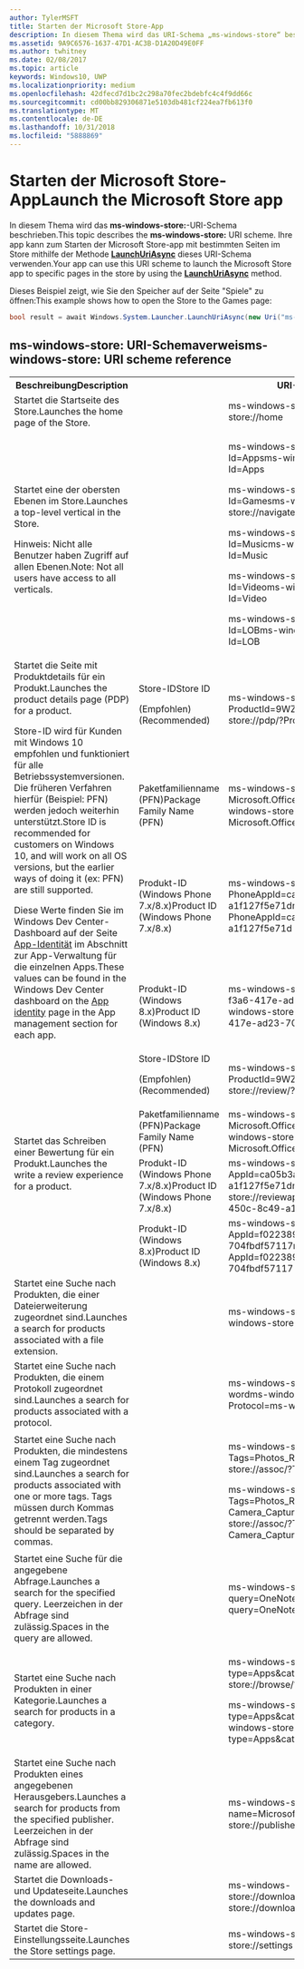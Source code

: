```yaml
---
author: TylerMSFT
title: Starten der Microsoft Store-App
description: In diesem Thema wird das URI-Schema „ms-windows-store“ beschrieben. Ihre app kann dieses URI-Schema verwenden, um die Microsoft Store-app mit bestimmten Seiten im Speicher zu starten.
ms.assetid: 9A9C6576-1637-47D1-AC3B-D1A20D49E0FF
ms.author: twhitney
ms.date: 02/08/2017
ms.topic: article
keywords: Windows10, UWP
ms.localizationpriority: medium
ms.openlocfilehash: 42dfecd7d1bc2c298a70fec2bdebfc4c4f9dd66c
ms.sourcegitcommit: cd00bb829306871e5103db481cf224ea7fb613f0
ms.translationtype: MT
ms.contentlocale: de-DE
ms.lasthandoff: 10/31/2018
ms.locfileid: "5888869"
---
```

# <a name="launch-the-microsoft-store-app"></a><span data-ttu-id="905ae-105">Starten der Microsoft Store-App</span><span class="sxs-lookup"><span data-stu-id="905ae-105">Launch the Microsoft Store app</span></span>



<span data-ttu-id="905ae-106">In diesem Thema wird das **ms-windows-store:**-URI-Schema beschrieben.</span><span class="sxs-lookup"><span data-stu-id="905ae-106">This topic describes the **ms-windows-store:** URI scheme.</span></span> <span data-ttu-id="905ae-107">Ihre app kann zum Starten der Microsoft Store-app mit bestimmten Seiten im Store mithilfe der Methode [**LaunchUriAsync**](https://msdn.microsoft.com/library/windows/apps/hh701476) dieses URI-Schema verwenden.</span><span class="sxs-lookup"><span data-stu-id="905ae-107">Your app can use this URI scheme to launch the Microsoft Store app to specific pages in the store by using the [**LaunchUriAsync**](https://msdn.microsoft.com/library/windows/apps/hh701476) method.</span></span>

<span data-ttu-id="905ae-108">Dieses Beispiel zeigt, wie Sie den Speicher auf der Seite "Spiele" zu öffnen:</span><span class="sxs-lookup"><span data-stu-id="905ae-108">This example shows how to open the Store to the Games page:</span></span>

```cs
bool result = await Windows.System.Launcher.LaunchUriAsync(new Uri("ms-windows-store://navigatetopage/?Id=Games"));
```

## <a name="ms-windows-store-uri-scheme-reference"></a><span data-ttu-id="905ae-109">ms-windows-store: URI-Schemaverweis</span><span class="sxs-lookup"><span data-stu-id="905ae-109">ms-windows-store: URI scheme reference</span></span>

<table>
<tr><th><span data-ttu-id="905ae-110">Beschreibung</span><span class="sxs-lookup"><span data-stu-id="905ae-110">Description</span></span></th><th></th><th><span data-ttu-id="905ae-111">URI-Schema</span><span class="sxs-lookup"><span data-stu-id="905ae-111">URI scheme</span></span></th></tr>
<tr><td><span data-ttu-id="905ae-112">Startet die Startseite des Store.</span><span class="sxs-lookup"><span data-stu-id="905ae-112">Launches the home page of the Store.</span></span></td><td /><td><span data-ttu-id="905ae-113">ms-windows-store://home</span><span class="sxs-lookup"><span data-stu-id="905ae-113">ms-windows-store://home</span></span></td></tr>
<tr><td><span data-ttu-id="905ae-114">Startet eine der obersten Ebenen im Store.</span><span class="sxs-lookup"><span data-stu-id="905ae-114">Launches a top-level vertical in the Store.</span></span><p><span data-ttu-id="905ae-115">Hinweis: Nicht alle Benutzer haben Zugriff auf allen Ebenen.</span><span class="sxs-lookup"><span data-stu-id="905ae-115">Note: Not all users have access to all verticals.</span></span></p>
</td><td /><td>
<p><span data-ttu-id="905ae-116">ms-windows-store://navigatetopage/?Id=Apps</span><span class="sxs-lookup"><span data-stu-id="905ae-116">ms-windows-store://navigatetopage/?Id=Apps</span></span> </p>
<p><span data-ttu-id="905ae-117">ms-windows-store://navigatetopage/?Id=Games</span><span class="sxs-lookup"><span data-stu-id="905ae-117">ms-windows-store://navigatetopage/?Id=Games</span></span></p>
<p><span data-ttu-id="905ae-118">ms-windows-store://navigatetopage/?Id=Music</span><span class="sxs-lookup"><span data-stu-id="905ae-118">ms-windows-store://navigatetopage/?Id=Music</span></span></p>
<p><span data-ttu-id="905ae-119">ms-windows-store://navigatetopage/?Id=Video</span><span class="sxs-lookup"><span data-stu-id="905ae-119">ms-windows-store://navigatetopage/?Id=Video</span></span></p>
<p><span data-ttu-id="905ae-120">ms-windows-store://navigatetopage/?Id=LOB</span><span class="sxs-lookup"><span data-stu-id="905ae-120">ms-windows-store://navigatetopage/?Id=LOB</span></span></p>
</td>
</tr>
<tr>
<td rowspan="4"><span data-ttu-id="905ae-121">Startet die Seite mit Produktdetails für ein Produkt.</span><span class="sxs-lookup"><span data-stu-id="905ae-121">Launches the product details page (PDP) for a product.</span></span> <p><span data-ttu-id="905ae-122">Store-ID wird für Kunden mit Windows 10 empfohlen und funktioniert für alle Betriebssystemversionen. Die früheren Verfahren hierfür (Beispiel: PFN) werden jedoch weiterhin unterstützt.</span><span class="sxs-lookup"><span data-stu-id="905ae-122">Store ID is recommended for customers on Windows 10, and will work on all OS versions, but the earlier ways of doing it (ex: PFN) are still supported.</span></span></p>
<p><span data-ttu-id="905ae-123">Diese Werte finden Sie im Windows Dev Center-Dashboard auf der Seite <a href="https://msdn.microsoft.com/library/windows/apps/mt148561.aspx">App-Identität</a> im Abschnitt zur App-Verwaltung für die einzelnen Apps.</span><span class="sxs-lookup"><span data-stu-id="905ae-123">These values can be found in the Windows Dev Center dashboard on the <a href="https://msdn.microsoft.com/library/windows/apps/mt148561.aspx">App identity</a> page in the App management section for each app.</span></span></p>
</td>
<td>
<span data-ttu-id="905ae-124">Store-ID</span><span class="sxs-lookup"><span data-stu-id="905ae-124">Store ID</span></span> <p><span data-ttu-id="905ae-125">(Empfohlen)</span><span class="sxs-lookup"><span data-stu-id="905ae-125">(Recommended)</span></span></p>
</td>
<td>
<p><span data-ttu-id="905ae-126">ms-windows-store://pdp/?ProductId=9WZDNCRFHVJL</span><span class="sxs-lookup"><span data-stu-id="905ae-126">ms-windows-store://pdp/?ProductId=9WZDNCRFHVJL</span></span></p>
</td>
</tr>
<tr>
<td><span data-ttu-id="905ae-127">Paketfamilienname (PFN)</span><span class="sxs-lookup"><span data-stu-id="905ae-127">Package Family Name (PFN)</span></span></td>
<td><span data-ttu-id="905ae-128">ms-windows-store://pdp/?PFN= Microsoft.Office.OneNote_8wekyb3d8bbwe</span><span class="sxs-lookup"><span data-stu-id="905ae-128">ms-windows-store://pdp/?PFN= Microsoft.Office.OneNote_8wekyb3d8bbwe</span></span>
</td>
</tr>
<tr>
<td><span data-ttu-id="905ae-129">Produkt-ID (Windows Phone 7.x/8.x)</span><span class="sxs-lookup"><span data-stu-id="905ae-129">Product ID (Windows Phone 7.x/8.x)</span></span></td>
<td><span data-ttu-id="905ae-130">ms-windows-store://pdp/?PhoneAppId=ca05b3ab-f157-450c-8c49-a1f127f5e71d</span><span class="sxs-lookup"><span data-stu-id="905ae-130">ms-windows-store://pdp/?PhoneAppId=ca05b3ab-f157-450c-8c49-a1f127f5e71d</span></span> </td>
</tr>
<tr>
<td><span data-ttu-id="905ae-131">Produkt-ID (Windows 8.x)</span><span class="sxs-lookup"><span data-stu-id="905ae-131">Product ID (Windows 8.x)</span></span></td>
<td><span data-ttu-id="905ae-132">ms-windows-store://pdp/?AppId=f022389f-f3a6-417e-ad23-704fbdf57117</span><span class="sxs-lookup"><span data-stu-id="905ae-132">ms-windows-store://pdp/?AppId=f022389f-f3a6-417e-ad23-704fbdf57117</span></span>
</td>
</tr>
<tr>
<td rowspan="4"><span data-ttu-id="905ae-133">Startet das Schreiben einer Bewertung für ein Produkt.</span><span class="sxs-lookup"><span data-stu-id="905ae-133">Launches the write a review experience for a product.</span></span></td>
<td><span data-ttu-id="905ae-134">Store-ID</span><span class="sxs-lookup"><span data-stu-id="905ae-134">Store ID</span></span> <p><span data-ttu-id="905ae-135">(Empfohlen)</span><span class="sxs-lookup"><span data-stu-id="905ae-135">(Recommended)</span></span></p></td>
<td><span data-ttu-id="905ae-136">ms-windows-store://review/?ProductId=9WZDNCRFHVJL</span><span class="sxs-lookup"><span data-stu-id="905ae-136">ms-windows-store://review/?ProductId=9WZDNCRFHVJL</span></span> </td>
</tr>
<tr>
<td><span data-ttu-id="905ae-137">Paketfamilienname (PFN)</span><span class="sxs-lookup"><span data-stu-id="905ae-137">Package Family Name (PFN)</span></span></td>
<td><span data-ttu-id="905ae-138">ms-windows-store://review/?PFN= Microsoft.Office.OneNote_8wekyb3d8bbwe</span><span class="sxs-lookup"><span data-stu-id="905ae-138">ms-windows-store://review/?PFN= Microsoft.Office.OneNote_8wekyb3d8bbwe</span></span>
</td>
</tr>
<tr>
<td><span data-ttu-id="905ae-139">Produkt-ID (Windows Phone 7.x/8.x)</span><span class="sxs-lookup"><span data-stu-id="905ae-139">Product ID (Windows Phone 7.x/8.x)</span></span></td>
<td><span data-ttu-id="905ae-140">ms-windows-store://reviewapp/?AppId=ca05b3ab-f157-450c-8c49-a1f127f5e71d</span><span class="sxs-lookup"><span data-stu-id="905ae-140">ms-windows-store://reviewapp/?AppId=ca05b3ab-f157-450c-8c49-a1f127f5e71d</span></span> </td>
</tr>
<tr>
<td><span data-ttu-id="905ae-141">Produkt-ID (Windows 8.x)</span><span class="sxs-lookup"><span data-stu-id="905ae-141">Product ID (Windows 8.x)</span></span></td>
<td><span data-ttu-id="905ae-142">ms-windows-store://review/?AppId=f022389f-f3a6-417e-ad23-704fbdf57117</span><span class="sxs-lookup"><span data-stu-id="905ae-142">ms-windows-store://review/?AppId=f022389f-f3a6-417e-ad23-704fbdf57117</span></span> </td>
</tr>
<tr>
<td><span data-ttu-id="905ae-143">Startet eine Suche nach Produkten, die einer Dateierweiterung zugeordnet sind.</span><span class="sxs-lookup"><span data-stu-id="905ae-143">Launches a search for products associated with a file extension.</span></span> </td>
<td />
<td><span data-ttu-id="905ae-144">ms-windows-store://assoc/?FileExt=pdf</span><span class="sxs-lookup"><span data-stu-id="905ae-144">ms-windows-store://assoc/?FileExt=pdf</span></span>
</td>
</tr>
<tr>
<td><span data-ttu-id="905ae-145">Startet eine Suche nach Produkten, die einem Protokoll zugeordnet sind.</span><span class="sxs-lookup"><span data-stu-id="905ae-145">Launches a search for products associated with a protocol.</span></span></td>
<td />
<td><span data-ttu-id="905ae-146">ms-windows-store://assoc/?Protocol=ms-word</span><span class="sxs-lookup"><span data-stu-id="905ae-146">ms-windows-store://assoc/?Protocol=ms-word</span></span> </td>
</tr>
<tr>
<td><span data-ttu-id="905ae-147">Startet eine Suche nach Produkten, die mindestens einem Tag zugeordnet sind.</span><span class="sxs-lookup"><span data-stu-id="905ae-147">Launches a search for products associated with one or more tags.</span></span> <span data-ttu-id="905ae-148">Tags müssen durch Kommas getrennt werden.</span><span class="sxs-lookup"><span data-stu-id="905ae-148">Tags should be separated by commas.</span></span>
</td>
<td />
<td>
<p><span data-ttu-id="905ae-149">ms-windows-store://assoc/?Tags=Photos_Rich_Media_Edit</span><span class="sxs-lookup"><span data-stu-id="905ae-149">ms-windows-store://assoc/?Tags=Photos_Rich_Media_Edit</span></span> </p>
<p><span data-ttu-id="905ae-150">ms-windows-store://assoc/?Tags=Photos_Rich_Media_Edit, Camera_Capture_App</span><span class="sxs-lookup"><span data-stu-id="905ae-150">ms-windows-store://assoc/?Tags=Photos_Rich_Media_Edit, Camera_Capture_App</span></span></p>
</td>
</tr>
<tr>
<td>
<span data-ttu-id="905ae-151">Startet eine Suche für die angegebene Abfrage.</span><span class="sxs-lookup"><span data-stu-id="905ae-151">Launches a search for the specified query.</span></span> <span data-ttu-id="905ae-152">Leerzeichen in der Abfrage sind zulässig.</span><span class="sxs-lookup"><span data-stu-id="905ae-152">Spaces in the query are allowed.</span></span>
</td>
<td />
<td><span data-ttu-id="905ae-153">ms-windows-store://search/?query=OneNote</span><span class="sxs-lookup"><span data-stu-id="905ae-153">ms-windows-store://search/?query=OneNote</span></span> </td>
</tr>
<tr>
<td><span data-ttu-id="905ae-154">Startet eine Suche nach Produkten in einer Kategorie.</span><span class="sxs-lookup"><span data-stu-id="905ae-154">Launches a search for products in a category.</span></span></td>
<td />
<td>
<p><span data-ttu-id="905ae-155">ms-windows-store://browse/?type=Apps&amp;cat=Productivity</span><span class="sxs-lookup"><span data-stu-id="905ae-155">ms-windows-store://browse/?type=Apps&amp;cat=Productivity</span></span></p>
<p><span data-ttu-id="905ae-156">ms-windows-store://browse/?type=Apps&amp;cat=Health+%26+fitness</span><span class="sxs-lookup"><span data-stu-id="905ae-156">ms-windows-store://browse/?type=Apps&amp;cat=Health+%26+fitness</span></span> </p>
</td>
</tr>
<tr>
<td><span data-ttu-id="905ae-157">Startet eine Suche nach Produkten eines angegebenen Herausgebers.</span><span class="sxs-lookup"><span data-stu-id="905ae-157">Launches a search for products from the specified publisher.</span></span> <span data-ttu-id="905ae-158">Leerzeichen in der Abfrage sind zulässig.</span><span class="sxs-lookup"><span data-stu-id="905ae-158">Spaces in the name are allowed.</span></span>
</td>
<td />
<td><span data-ttu-id="905ae-159">ms-windows-store://publisher/?name=Microsoft Corporation</span><span class="sxs-lookup"><span data-stu-id="905ae-159">ms-windows-store://publisher/?name=Microsoft Corporation</span></span>
</td>
</tr>
<tr><td><span data-ttu-id="905ae-160">Startet die Downloads- und Updateseite.</span><span class="sxs-lookup"><span data-stu-id="905ae-160">Launches the downloads and updates page.</span></span></td>
<td />
<td><span data-ttu-id="905ae-161">ms-windows-store://downloadsandupdates</span><span class="sxs-lookup"><span data-stu-id="905ae-161">ms-windows-store://downloadsandupdates</span></span> </td>
</tr>
<tr>
<td><span data-ttu-id="905ae-162">Startet die Store-Einstellungsseite.</span><span class="sxs-lookup"><span data-stu-id="905ae-162">Launches the Store settings page.</span></span></td>
<td />
<td><span data-ttu-id="905ae-163">ms-windows-store://settings</span><span class="sxs-lookup"><span data-stu-id="905ae-163">ms-windows-store://settings</span></span> </td>
</tr>
</table>

 

 
